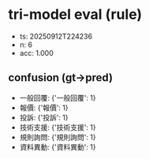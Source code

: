 # tri-model eval (rule)
- ts: 20250912T224236
- n: 6
- acc: 1.000

## confusion (gt->pred)
- 一般回覆: {'一般回覆': 1}
- 報價: {'報價': 1}
- 投訴: {'投訴': 1}
- 技術支援: {'技術支援': 1}
- 規則詢問: {'規則詢問': 1}
- 資料異動: {'資料異動': 1}